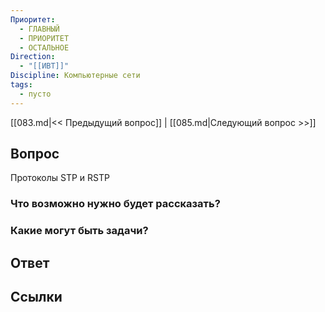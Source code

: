 ```yaml
---
Приоритет:
  - ГЛАВНЫЙ
  - ПРИОРИТЕТ
  - ОСТАЛЬНОЕ
Direction:
  - "[[ИВТ]]" 
Discipline: Компьютерные сети 
tags:
  - пусто
---
```

[[083.md|<< Предыдущий вопрос]] | [[085.md|Следующий вопрос >>]]
## Вопрос

Протоколы STP и RSTP

### Что возможно нужно будет рассказать?

### Какие могут быть задачи?

## Ответ

## Ссылки
